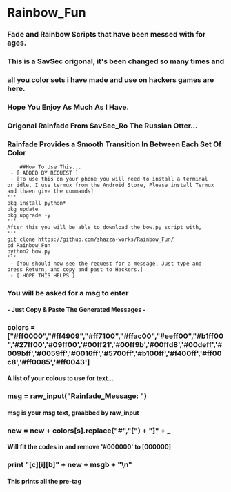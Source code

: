 #		 ____Rainbow_Fun____ #
### Fade and Rainbow Scripts that have been messed with for ages.
### This is a SavSec origonal, it's been changed so many times and
### all you color sets i have made and use on hackers games are here.

### Hope You Enjoy As Much As I Have.
### Origonal Rainfade From SavSec_Ro The Russian Otter...
### Rainfade Provides a Smooth Transition In Between Each Set Of Color

		##How To Use This...
     - [ ADDED BY REQUEST ]
     - [To use this on your phone you will need to install a terminal 
	or idle, I use termux from the Android Store, Please install Termux
	and thaen give the commands]
	'''
	pkg install python*
	pkg update
	pkg upgrade -y
	'''
	After this you will be able to download the bow.py script with,
	'''
	git clone https://github.com/shazza-works/Rainbow_Fun/
	cd Rainbow_Fun
	python2 bow.py
	'''
     - [You should now see the request for a message, Just type and 
	press Return, and copy and past to Hackers.]
     - [ HOPE THIS HELPS ]

### You will be asked for a msg to enter
#### - Just Copy & Paste The Generated Messages - ##

### colors = ["#ff0000","#ff4909","#ff7100","#ffac00","#eeff00","#b1ff00",'#27ff00','#09ff00','#00ff21','#00ff9b','#00ffd8','#00deff','#009bff','#0059ff','#0016ff','#5700ff','#b100ff','#f400ff','#ff00c8','#ff0085','#ff0043']
#### A list of your colous to use for text...   <CHANGE AS NEEDED>

### msg = raw_input("Rainfade_Message: ")
#### msg is your msg text, graabbed by raw_input

### new = new + colors[s].replace("#","[") + "]" + _
#### Will fit the codes in and remove '#000000' to [000000]

### print "[c][i][b]" + new + msgb + "\n"
#### This prints all the pre-tag

